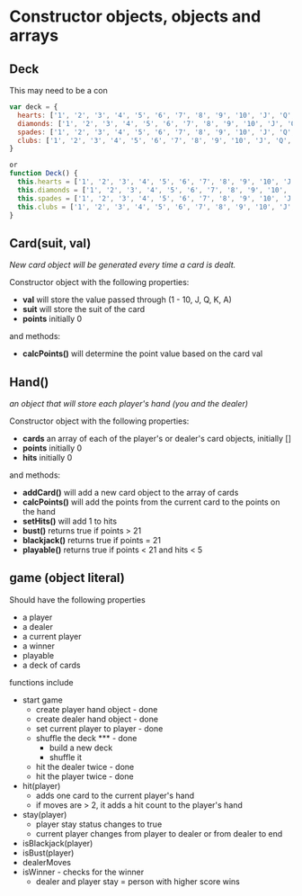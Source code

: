 # Constructor objects, objects and arrays

## Deck

This may need to be a con
```javascript
var deck = {
  hearts: ['1', '2', '3', '4', '5', '6', '7', '8', '9', '10', 'J', 'Q', 'K', 'A'],
  diamonds: ['1', '2', '3', '4', '5', '6', '7', '8', '9', '10', 'J', 'Q', 'K', 'A'],
  spades: ['1', '2', '3', '4', '5', '6', '7', '8', '9', '10', 'J', 'Q', 'K', 'A'],
  clubs: ['1', '2', '3', '4', '5', '6', '7', '8', '9', '10', 'J', 'Q', 'K', 'A']
}

or
function Deck() {
  this.hearts = ['1', '2', '3', '4', '5', '6', '7', '8', '9', '10', 'J', 'Q', 'K', 'A'];
  this.diamonds = ['1', '2', '3', '4', '5', '6', '7', '8', '9', '10', 'J', 'Q', 'K', 'A'];
  this.spades = ['1', '2', '3', '4', '5', '6', '7', '8', '9', '10', 'J', 'Q', 'K', 'A'];
  this.clubs = ['1', '2', '3', '4', '5', '6', '7', '8', '9', '10', 'J', 'Q', 'K', 'A'];
}
```
## Card(suit, val)
*New card object will be generated every time a card is dealt.*

Constructor object with the following properties:
- **val** will store the value passed through (1 - 10, J, Q, K, A)
- **suit** will store the suit of the card
- **points** initially 0

and methods:
- **calcPoints()** will determine the point value based on the card val

## Hand()
*an object that will store each player's hand (you and the dealer)*

Constructor object with the following properties:
- **cards** an array of each of the player's or dealer's card objects, initially []
- **points** initially 0
- **hits** initially 0

and methods:
- **addCard()** will add a new card object to the array of cards
- **calcPoints()** will add the points from the current card to the points on the hand
- **setHits()** will add 1 to hits
- **bust()** returns true if points > 21
- **blackjack()** returns true if points = 21
- **playable()** returns true if points < 21 and hits < 5

## game (object literal)
Should have the following properties
- a player
- a dealer
- a current player
- a winner
- playable
- a deck of cards

functions include
- start game
  - create player hand object - done
  - create dealer hand object - done
  - set current player to player - done
  - shuffle the deck *** - done
    - build a new deck
    - shuffle it
  - hit the dealer twice - done
  - hit the player twice - done
- hit(player)
  - adds one card to the current player's hand
  - if moves are > 2, it adds a hit count to the player's hand
- stay(player)
  - player stay status changes to true
  - current player changes from player to dealer or from dealer to end
- isBlackjack(player)
- isBust(player)
- dealerMoves
- isWinner - checks for the winner
  - dealer and player stay = person with higher score wins
